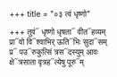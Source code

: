 +++
title = "०३ त्वं धृष्णो"

+++
तुवं᳓ धृष्णो धृषता᳓ वीत᳓हव्यम्  
प्रा᳓वो वि᳓श्वाभिर् ऊति᳓भिः सुदा᳓सम्  
प्र᳓ पउ᳓रुकुत्सिं त्रस᳓दस्युम् आवः  
क्षे᳓त्रसाता वृत्रह᳓त्येषु पूरु᳓म्